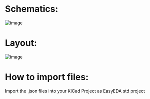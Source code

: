 # Schematics:
![image](https://github.com/user-attachments/assets/5877fb16-8718-4eae-b6ba-9e1581d28312)

# Layout:
![image](https://github.com/user-attachments/assets/0999e658-ffc2-4177-a5fc-598ffe447977)

# How to import files:
Import the .json files into your KiCad Project as EasyEDA std project
